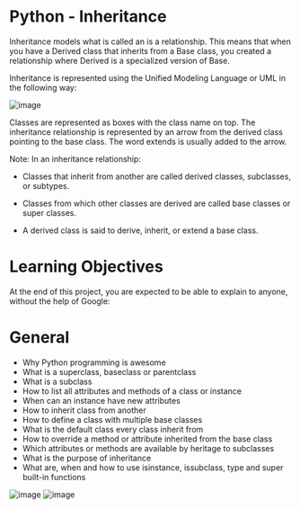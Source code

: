 # 
#  Python - Inheritance
Inheritance models what is called an is a relationship. This means that when you have a Derived class that inherits from a Base class, you created a relationship where Derived is a specialized version of Base.

Inheritance is represented using the Unified Modeling Language or UML in the following way:

![image](https://user-images.githubusercontent.com/105078661/211451984-887cf4f9-3228-456e-bf0b-9f981223d385.png)

Classes are represented as boxes with the class name on top. The inheritance relationship is represented by an arrow from the derived class pointing to the base class. The word extends is usually added to the arrow.

Note: In an inheritance relationship:

- Classes that inherit from another are called derived classes, subclasses, or subtypes.
- Classes from which other classes are derived are called base classes or super classes.

- A derived class is said to derive, inherit, or extend a base class.
# Learning Objectives
At the end of this project, you are expected to be able to explain to anyone, without the help of Google:

# General
- Why Python programming is awesome
- What is a superclass, baseclass or parentclass
- What is a subclass
- How to list all attributes and methods of a class or instance
- When can an instance have new attributes
- How to inherit class from another
- How to define a class with multiple base classes
- What is the default class every class inherit from
- How to override a method or attribute inherited from the base class
- Which attributes or methods are available by heritage to subclasses
- What is the purpose of inheritance
- What are, when and how to use isinstance, issubclass, type and super built-in functions

![image](https://user-images.githubusercontent.com/105078661/211453560-2634a8fc-b2a7-453c-bfb7-29731d8f5598.png) ![image](https://user-images.githubusercontent.com/105078661/211453672-80016ee6-20a6-4085-a183-f80fcdcf6374.png)


